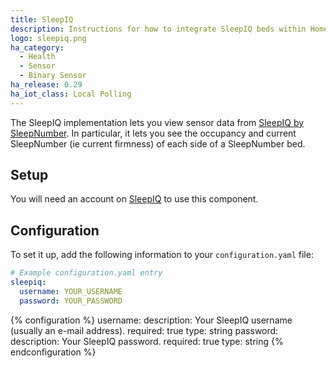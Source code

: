 ```yaml
---
title: SleepIQ
description: Instructions for how to integrate SleepIQ beds within Home Assistant.
logo: sleepiq.png
ha_category:
  - Health
  - Sensor
  - Binary Sensor
ha_release: 0.29
ha_iot_class: Local Polling
---
```


The SleepIQ implementation lets you view sensor data from [SleepIQ by SleepNumber](https://www.sleepnumber.com/sleepiq-sleep-tracker). In particular, it lets you see the occupancy and current SleepNumber (ie current firmness) of each side of a SleepNumber bed.

## Setup

You will need an account on [SleepIQ](https://sleepiq.sleepnumber.com/) to use this component.

## Configuration

To set it up, add the following information to your `configuration.yaml` file:

```yaml
# Example configuration.yaml entry
sleepiq:
  username: YOUR_USERNAME
  password: YOUR_PASSWORD
```

{% configuration %}
username:
  description: Your SleepIQ username (usually an e-mail address).
  required: true
  type: string
password:
  description: Your SleepIQ password.
  required: true
  type: string
{% endconfiguration %}
